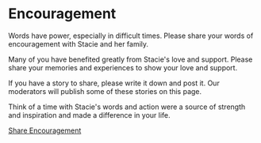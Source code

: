 # Encouragement


<!-- <div class="card bg-light text-dark m-2 p-2">
<div class="card-header bg-dark text-light">
Share Your Encouragement With Stacie
</div>
<div class="card-body bg-light text-dark m-2"> -->
<p>Words have power, especially in difficult times.  Please share your words of encouragement with Stacie and her family.  
</p>
<p>
Many of you have benefited greatly from Stacie's love and support.  Please share your memories and experiences to show your love and support.  
</p>
<p>
If you have a story to share, please write it down and post it.  Our moderators will publish some of these stories on this page.
</p>
<p>
Think of a time with Stacie's words and action were a source of strength and inspiration and made a difference in your life.
</p>
<p>
<a class="btn btn-success" href="/note/add" target="share">Share Encouragement</a>
</p>
<!-- </div>
</div> -->